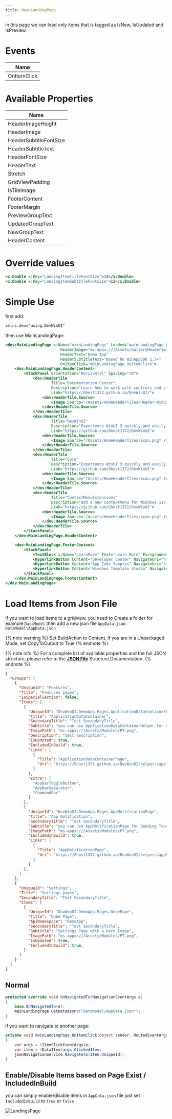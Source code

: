 ```yaml
---
title: MainLandingPage
---
```


in this page we can load only items that is tagged as IsNew, IsUpdated and IsPreview.

# Events

|Name|
|-|
|OnItemClick|

# Available Properties

|Name|
|-|
|HeaderImageHeight|
|HeaderImage|
|HeaderSubtitleFontSize|
|HeaderSubtitleText|
|HeaderFontSize|
|HeaderText|
|Stretch|
|GridViewPadding|
|IsTileImage|
|FooterContent|
|FooterMargin|
|PreviewGroupText|
|UpdatedGroupText|
|NewGroupText|
|HeaderContent|

# Override values

```xml
<x:Double x:Key="LandingItemTitleFontSize">14</x:Double>
<x:Double x:Key="LandingItemSubtitleFontSize">12</x:Double>
```

# Simple Use
first add:

```xml
xmlns:dev="using:DevWinUI"
```

then use MainLandingPage:

```xml
<dev:MainLandingPage x:Name="mainLandingPage" Loaded="mainLandingPage_Loaded"
                        HeaderImage="ms-appx:///Assets/GalleryHeaderImage.png"
                        HeaderText="Demo App"
                        HeaderSubtitleText="Based On WinAppSDK 1.7+"
                        OnItemClick="mainLandingPage_OnItemClick">
    <dev:MainLandingPage.HeaderContent>
        <StackPanel Orientation="Horizontal" Spacing="10">
            <dev:HeaderTile
                    Title="Documentation Center"
                    Description="Learn how to work with controls and styles."
                    Link="https://Ghost1372.github.io/DevWinUI/">
                <dev:HeaderTile.Source>
                    <Image Source="/Assets/HomeHeaderTiles/Header-WinUIGallery.png" />
                </dev:HeaderTile.Source>
            </dev:HeaderTile>
            <dev:HeaderTile
                    Title="DevWinUI"
                    Description="Experience WinUI 3 quickly and easily with the help of DevWinUI, Everything you need to develop an application is gathered in one place."
                    Link="https://github.com/Ghost1372/DevWinUI">
                <dev:HeaderTile.Source>
                    <Image Source="/Assets/HomeHeaderTiles/icon.png" />
                </dev:HeaderTile.Source>
            </dev:HeaderTile>
            <dev:HeaderTile
                    Title="Core"
                    Description="Experience WinUI 3 quickly and easily with the help of Core, Everything you need to develop an application is gathered in one place."
                    Link="https://github.com/Ghost1372/DevWinUI">
                <dev:HeaderTile.Source>
                    <Image Source="/Assets/HomeHeaderTiles/icon.png" />
                </dev:HeaderTile.Source>
            </dev:HeaderTile>
            <dev:HeaderTile
                    Title="ContextMenuExtensions"
                    Description="add a new ContextMenu for Windows 11/10."
                    Link="https://github.com/Ghost1372/DevWinUI">
                <dev:HeaderTile.Source>
                    <Image Source="/Assets/HomeHeaderTiles/icon.png" />
                </dev:HeaderTile.Source>
            </dev:HeaderTile>
        </StackPanel>
    </dev:MainLandingPage.HeaderContent>

    <dev:MainLandingPage.FooterContent>
        <StackPanel>
            <TextBlock x:Name="LearnMore" Text="Learn More" Foreground="{ThemeResource ApplicationForegroundThemeBrush}" Style="{StaticResource SubtitleTextBlockStyle}" Margin="0,0,0,12" />
            <HyperlinkButton Content="Developer Center" NavigateUri="https://developer.microsoft.com/en-us/windows/"/>
            <HyperlinkButton Content="App Code Samples" NavigateUri="https://docs.microsoft.com/en-us/windows/apps/get-started/samples"/>
            <HyperlinkButton Content="Windows Template Studio" NavigateUri="https://github.com/microsoft/WindowsTemplateStudio"/>
        </StackPanel>
    </dev:MainLandingPage.FooterContent>
</dev:MainLandingPage>
```

# Load Items from Json File
if you want to load items to a gridview, you need to Create a folder for example `DataModel` then add a new json file `AppData.json`:
`DataModel\AppData.json`

{% note warning %}
Set BuildAction to Content, if you are in a Unpackaged Mode, set CopyToOutput to True
{% endnote %}

{% note info %}
For a complete list of available properties and the full JSON structure, please refer to the <ins>**[JSON File](https://ghost1372.github.io/DevWinUI/jsonNavigationService/jsonFile)**</ins> Structure Documentation.
{% endnote %}


```json
{
  "Groups": [
    {
      "UniqueId": "Features",
      "Title": "Features pages",
      "IsSpecialSection": false,
      "Items": [
        {
          "UniqueId": "DevWinUI.DemoApp.Pages.ApplicationDataContainerPage",
          "Title": "ApplicationDataContainer",
          "SecondaryTitle": "Test SecondaryTitle",
          "Subtitle": "you can use ApplicationDataContainerHelper for saving and loading application settings.",
          "ImagePath": "ms-appx:///Assets/Modules/PT.png",
          "Description": "test description",
          "IsUpdated": true,
          "IncludedInBuild": true,
          "Links": [
            {
              "Title": "ApplicationDataContainerPage",
              "Uri": "https://Ghost1372.github.io/DevWinUI/helpers/applicationDataContainerHelper/"
            }
          ],
          "Extra": [
            "AppBarToggleButton",
            "AppBarSeparator",
            "CommandBar"
          ]
        },
        {
          "UniqueId": "DevWinUI.DemoApp.Pages.AppNotificationPage",
          "Title": "App Notification",
          "SecondaryTitle": "Test SecondaryTitle",
          "Subtitle": "you can use AppNotificationPage for Sending Toast Notification.",
          "ImagePath": "ms-appx:///Assets/Modules/PT.png",
          "IncludedInBuild": true,
          "Links": [
            {
              "Title": "AppNotificationPage",
              "Uri": "https://Ghost1372.github.io/DevWinUI/helpers/appNotification/"
            }
          ]
        },
      ]
    },
    {
      "UniqueId": "Settings",
      "Title": "Settings pages",
      "SecondaryTitle": "Test SecondaryTitle",
      "Items": [
        {
          "UniqueId": "DevWinUI.DemoApp.Pages.OobePage",
          "Title": "Oobe Page",
          "ApiNamespace": "DemoApp",
          "SecondaryTitle": "Test SecondaryTitle",
          "Subtitle": "Settings Page with a Hero Image",
          "ImagePath": "ms-appx:///Assets/Modules/PT.png",
          "IsUpdated": true,
          "IncludedInBuild": true,
        }
      ]
    }
  ]
}

```

## Normal

```cs
protected override void OnNavigatedTo(NavigationEventArgs e)
{
    base.OnNavigatedTo(e);
    mainLandingPage.GetDataAsync("DataModel/AppData.json");
}
```

if you want to navigate to another page:

```cs
private void mainLandingPage_OnItemClick(object sender, RoutedEventArgs e)
{
    var args = (ItemClickEventArgs)e;
    var item = (DataItem)args.ClickedItem;
    jsonNavigationService.NavigateTo(item.UniqueId);
}

```

## Enable/Disable Items based on Page Exist / IncludedInBuild
you can simply enable/disable items in `AppData.json` file just set `IncludedInBuild` to `true` or `false`

![LandingsPage](https://raw.githubusercontent.com/ghost1372/Resources/main/LandingsPage/0.png)